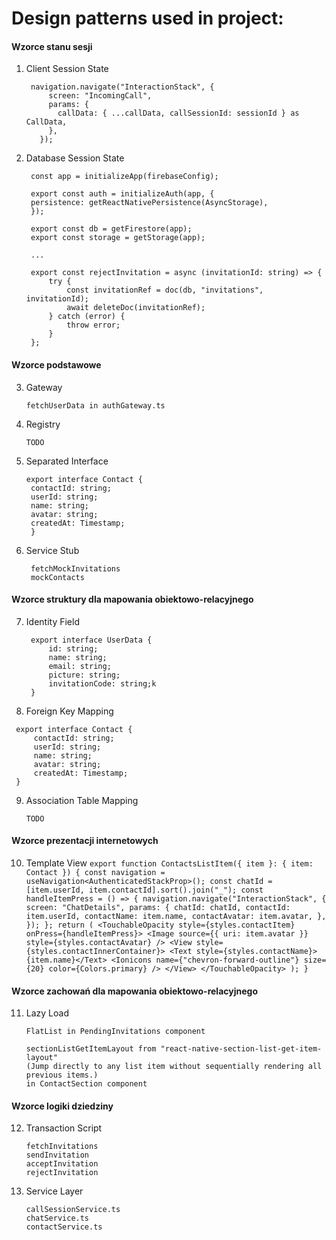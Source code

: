 # Design patterns used in project:


#### Wzorce stanu sesji

1. Client Session State
   ```
    navigation.navigate("InteractionStack", {
        screen: "IncomingCall",
        params: {
          callData: { ...callData, callSessionId: sessionId } as CallData,
        },
      });

   ```
2. Database Session State
   ```
    const app = initializeApp(firebaseConfig);

    export const auth = initializeAuth(app, {
    persistence: getReactNativePersistence(AsyncStorage),
    });

    export const db = getFirestore(app);
    export const storage = getStorage(app);

    ...

    export const rejectInvitation = async (invitationId: string) => {
        try {
            const invitationRef = doc(db, "invitations", invitationId);
            await deleteDoc(invitationRef);
        } catch (error) {
            throw error;
        }
    };
   ```

#### Wzorce podstawowe

3. Gateway
   ```
   fetchUserData in authGateway.ts
   ```

4. Registry
   ```
   TODO
   ```

5. Separated Interface
   ```
   export interface Contact {
    contactId: string;
    userId: string;
    name: string;
    avatar: string;
    createdAt: Timestamp;
    }

   ```
6. Service Stub 
   ```
    fetchMockInvitations
    mockContacts
   ```

#### Wzorce struktury dla mapowania obiektowo-relacyjnego

7. Identity Field
   ```
    export interface UserData {
        id: string;
        name: string;
        email: string;
        picture: string;
        invitationCode: string;k
    }
   ```

8.  Foreign Key Mapping
   ```
    export interface Contact {
        contactId: string;
        userId: string;
        name: string;
        avatar: string;
        createdAt: Timestamp;
    }
   ```
9. Association Table Mapping
    ```
    TODO
    ```

#### Wzorce prezentacji internetowych

10.  Template View
    ```
    export function ContactsListItem({ item }: { item: Contact }) {
    const navigation = useNavigation<AuthenticatedStackProp>();
    const chatId = [item.userId, item.contactId].sort().join("_");
    const handleItemPress = () => {
        navigation.navigate("InteractionStack", {
        screen: "ChatDetails",
        params: {
            chatId: chatId,
            contactId: item.userId,
            contactName: item.name,
            contactAvatar: item.avatar,
        },
        });
    };
    return (
        <TouchableOpacity style={styles.contactItem} onPress={handleItemPress}>
        <Image source={{ uri: item.avatar }} style={styles.contactAvatar} />
        <View style={styles.contactInnerContainer}>
            <Text style={styles.contactName}>{item.name}</Text>
            <Ionicons
            name={"chevron-forward-outline"}
            size={20}
            color={Colors.primary}
            />
        </View>
        </TouchableOpacity>
    );
    }
    ```

#### Wzorce zachowań dla mapowania obiektowo-relacyjnego

11. Lazy Load
    ```
    FlatList in PendingInvitations component

    sectionListGetItemLayout from "react-native-section-list-get-item-layout"
    (Jump directly to any list item without sequentially rendering all previous items.)
    in ContactSection component
    ```

#### Wzorce logiki dziedziny
12. Transaction Script
    ```
    fetchInvitations
    sendInvitation
    acceptInvitation
    rejectInvitation
    ```
13. Service Layer
    ```
    callSessionService.ts
    chatService.ts
    contactService.ts
    ```